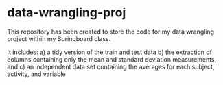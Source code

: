 # data-wrangling-proj

This repository has been created to store the code for my data wrangling project within my Springboard class. 

It includes:
a) a tidy version of the train and test data
b) the extraction of columns containing only the mean and standard deviation measurements, and
c) an independent data set containing the averages for each subject, activity, and variable




